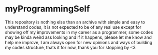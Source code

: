 # myProgrammingSelf
This repository is nothing else than an archive with simple and easy to understand codes,
it is not expected to be of any real use except for showing off my improvements in my career as a programmer,
some codes may be kinda weird ass looking and if it happens, please let me know and help me improve,
I am always open for new opinions and ways of building my codes structure,
thats it for now, thank you for stopping by <3
